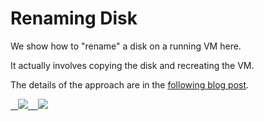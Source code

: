 #	Renaming Disk

We show how to "rename" a disk on a running VM here.

It actually involves copying the disk and recreating the VM.

The details of the approach are in the [following blog post](http://vincentlauzon.com/2017/10/16/renaming-virtual-machine-disks).

<a href="https://portal.azure.com/#create/Microsoft.Template/uri/https%3A%2F%2Fraw.githubusercontent.com%2Fvplauzon%2Fcosmos-db%2Fmaster%2FCosmos-DB-Portal-Experience%2FDeploymentProject%2FDocumentDB.json" target="_blank">
    <img src="http://azuredeploy.net/deploybutton.png"/>
</a>
<a href="http://armviz.io/#/?load=https%3A%2F%2Fraw.githubusercontent.com%2Fvplauzon%2Fcosmos-db%2Fmaster%2FCosmos-DB-Portal-Experience%2FDeploymentProject%2FDocumentDB.json" target="_blank">
    <img src="http://armviz.io/visualizebutton.png"/>
</a>

